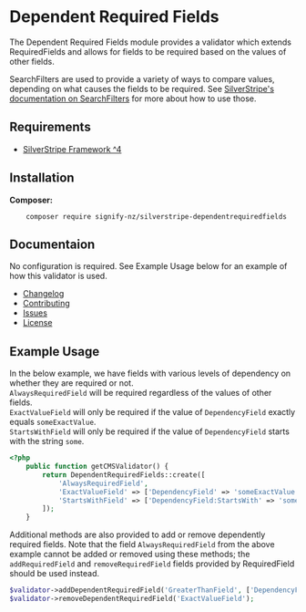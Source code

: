 # Dependent Required Fields

The Dependent Required Fields module provides a validator which extends RequiredFields and allows for fields to be required based on the values of other fields.

SearchFilters are used to provide a variety of ways to compare values, depending on what causes the fields to be required.
See [SilverStripe's documentation on SearchFilters](https://docs.silverstripe.org/en/4/developer_guides/model/searchfilters/) for more about how to use those.

## Requirements

* [SilverStripe Framework ^4](https://github.com/silverstripe/silverstripe-framework)

## Installation

__Composer:__
```
    composer require signify-nz/silverstripe-dependentrequiredfields
```

## Documentaion
No configuration is required. See Example Usage below for an example of how this validator is used.

* [Changelog](CHANGELOG.md)
* [Contributing](CONTRIBUTING.md)
* [Issues](https://github.com/signify-nz/silverstripe-dependentrequiredfields/issues)
* [License](LICENSE.md)

## Example Usage
In the below example, we have fields with various levels of dependency on whether they are required or not.  
`AlwaysRequiredField` will be required regardless of the values of other fields.  
`ExactValueField` will only be required if the value of `DependencyField` exactly equals `someExactValue`.  
`StartsWithField` will only be required if the value of `DependencyField` starts with the string `some`.  
```php
<?php
    public function getCMSValidator() {
        return DependentRequiredFields::create([
            'AlwaysRequiredField',
            'ExactValueField' => ['DependencyField' => 'someExactValue'],
            'StartsWithField' => ['DependencyField:StartsWith' => 'some'],
        ]);
    }
```

Additional methods are also provided to add or remove dependently required fields. Note that the field `AlwaysRequiredField` from the above example cannot be added or removed using these methods; the `addRequiredField` and `removeRequiredField` fields provided by RequiredField should be used instead.
```php
$validator->addDependentRequiredField('GreaterThanField', ['DependencyField:GreaterThan' => '10']);
$validator->removeDependentRequiredField('ExactValueField');
```